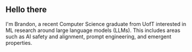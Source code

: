 ## Hello there

<!--
**brandonjaipersaud/brandonjaipersaud** is a ✨ _special_ ✨ repository because its `README.md` (this file) appears on your GitHub profile.

Here are some ideas to get you started:

- 🔭 I’m currently working on ...
- 🌱 I’m currently learning ...
- 👯 I’m looking to collaborate on ...
- 🤔 I’m looking for help with ...
- 💬 Ask me about ...
- 📫 How to reach me: ...
- 😄 Pronouns: ...
- ⚡ Fun fact: ...
-->

I'm Brandon, a recent Computer Science graduate from UofT interested in ML research around large language models (LLMs). This includes areas such as AI safety and alignment, prompt engineering, and emergent properties. 


